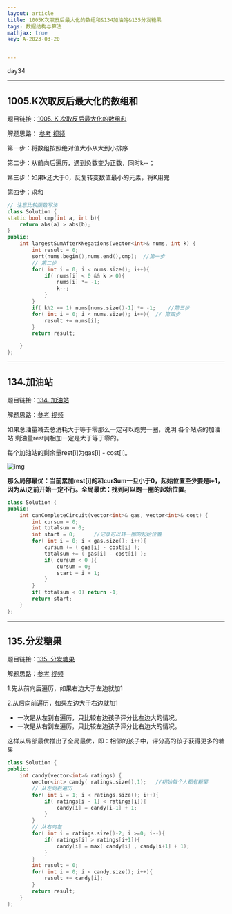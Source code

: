```yaml
---
layout: article
title: 1005K次取反后最大化的数组和&134加油站&135分发糖果
tags: 数据结构与算法
mathjax: true
key: A-2023-03-20


---
```


day34

<!--more-->

***

## 1005.K次取反后最大化的数组和

题目链接：[1005. K 次取反后最大化的数组和](https://leetcode.cn/problems/maximize-sum-of-array-after-k-negations/)

解题思路： [参考](https://programmercarl.com/1005.K%E6%AC%A1%E5%8F%96%E5%8F%8D%E5%90%8E%E6%9C%80%E5%A4%A7%E5%8C%96%E7%9A%84%E6%95%B0%E7%BB%84%E5%92%8C.html)       [视频](https://www.bilibili.com/video/BV138411G7LY/?spm_id_from=333.788&vd_source=216422f9c92c0e837a651f3b47974a0c)

第一步：将数组按照绝对值大小从大到小排序

第二步：从前向后遍历，遇到负数变为正数，同时k--；

第三步：如果k还大于0，反复转变数值最小的元素，将K用完

第四步：求和

```c++
// 注意比较函数写法
class Solution {
static bool cmp(int a, int b){
    return abs(a) > abs(b);
}
public:
    int largestSumAfterKNegations(vector<int>& nums, int k) {
        int result = 0;
        sort(nums.begin(),nums.end(),cmp);  //第一步
        // 第二步
        for( int i = 0; i < nums.size(); i++){
            if( nums[i] < 0 && k > 0){
                nums[i] *= -1;
                k--;
            }
        }
        if( k%2 == 1) nums[nums.size()-1] *= -1;    //第三步
        for( int i = 0; i < nums.size(); i++){  // 第四步
            result += nums[i];
        }
        return result;

    }
};
```

***

## 134.加油站

题目链接：[134. 加油站](https://leetcode.cn/problems/gas-station/)

解题思路：[参考](https://programmercarl.com/0134.%E5%8A%A0%E6%B2%B9%E7%AB%99.html)				[视频](https://www.bilibili.com/video/BV1ev4y1r7wN/?spm_id_from=pageDriver&vd_source=216422f9c92c0e837a651f3b47974a0c)

如果总油量减去总消耗大于等于零那么一定可以跑完一圈，说明 各个站点的加油站 剩油量rest[i]相加一定是大于等于零的。

每个加油站的剩余量rest[i]为gas[i] - cost[i]。

![img](https://vicent-picture-for-typora.oss-cn-beijing.aliyuncs.com/img_for_typora/20230117165628.png)

**那么局部最优：当前累加rest[i]的和curSum一旦小于0，起始位置至少要是i+1，因为从i之前开始一定不行。全局最优：找到可以跑一圈的起始位置**。

```c++
class Solution {
public:
    int canCompleteCircuit(vector<int>& gas, vector<int>& cost) {
        int cursum = 0;
        int totalsum = 0;
        int start = 0;      //记录可以转一圈的起始位置
        for( int i = 0; i < gas.size(); i++){
            cursum += ( gas[i] - cost[i] );
            totalsum += ( gas[i] - cost[i] );
            if( cursum < 0 ){
                cursum = 0;
                start = i + 1;
            }
        }
        if( totalsum < 0) return -1;
        return start;
    }  
};
```

***

## 135.分发糖果

题目链接：[135. 分发糖果](https://leetcode.cn/problems/candy/)

解题思路：[参考](https://programmercarl.com/0135.%E5%88%86%E5%8F%91%E7%B3%96%E6%9E%9C.html)    [视频](https://www.bilibili.com/video/BV1ev4y1r7wN/?spm_id_from=pageDriver&vd_source=216422f9c92c0e837a651f3b47974a0c)

1.先从前向后遍历，如果右边大于左边就加1

2.从后向前遍历，如果左边大于右边就加1

- 一次是从左到右遍历，只比较右边孩子评分比左边大的情况。
- 一次是从右到左遍历，只比较左边孩子评分比右边大的情况。

这样从局部最优推出了全局最优，即：相邻的孩子中，评分高的孩子获得更多的糖果

```c++
class Solution {
public:
    int candy(vector<int>& ratings) {
        vector<int> candy( ratings.size(),1);   //初始每个人都有糖果
        // 从左向右遍历
        for( int i = 1; i < ratings.size(); i++){
            if( ratings[i - 1] < ratings[i]){
                candy[i] = candy[i-1] + 1;
            }
        }
        // 从右向左
        for( int i = ratings.size()-2; i >=0; i--){
            if( ratings[i] > ratings[i+1]){
                candy[i] = max( candy[i] , candy[i+1] + 1);
            }
        }
        int result = 0;
        for( int i = 0; i < candy.size(); i++){
            result += candy[i];
        }
        return result;
    }
};
```

